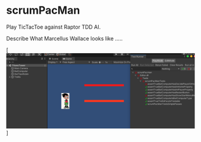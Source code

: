 # scrumPacMan

Play TicTacToe against Raptor TDD AI.

Describe What Marcellus Wallace looks like .....

[![herbie nichols the third world... ](https://raw.githubusercontent.com/rgarro/scrumPacMan/main/preview.png)]